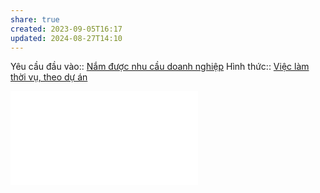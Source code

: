 ```yaml
---
share: true
created: 2023-09-05T16:17
updated: 2024-08-27T14:10
---
```

Yêu cầu đầu vào:: [Nắm được nhu cầu doanh nghiệp](../../1%20Y%C3%AAu%20c%E1%BA%A7u%20%C4%91%E1%BA%A7u%20v%C3%A0o/Theo%20nguy%C3%AAn%20li%E1%BB%87u,%20ngu%E1%BB%93n%20th%C3%B4ng%20tin/N%E1%BA%AFm%20%C4%91%C6%B0%E1%BB%A3c%20nhu%20c%E1%BA%A7u%20doanh%20nghi%E1%BB%87p.md)
Hình thức:: [Việc làm thời vụ, theo dự án](../../2%20H%C3%ACnh%20th%E1%BB%A9c/Vi%E1%BB%87c%20l%C3%A0m%20th%E1%BB%9Di%20v%E1%BB%A5,%20theo%20d%E1%BB%B1%20%C3%A1n.md)

![Chạy chỉ tiêu cho nhân viên các công ty](../../../../%F0%9F%93%90%20D%E1%BB%B1%20%C3%A1n/Ch%E1%BA%A1y%20ch%E1%BB%89%20ti%C3%AAu%20cho%20nh%C3%A2n%20vi%C3%AAn%20c%C3%A1c%20c%C3%B4ng%20ty/index.md)